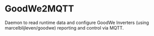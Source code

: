 # GoodWe2MQTT
Daemon to read runtime data and configure GoodWe Inverters (using marcelblijleven/goodwe) reporting and control via MQTT.

